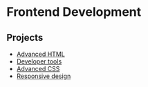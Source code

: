 # Frontend Development
## Projects
* [Advanced HTML](./0x00-ES6_basic/)
* [Developer tools]()
* [Advanced CSS]()
* [Responsive design]()

